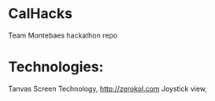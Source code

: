 # CalHacks
Team Montebaes hackathon repo

# Technologies:
Tanvas Screen Technology, 
http://zerokol.com Joystick view,
